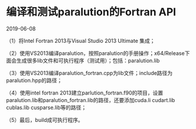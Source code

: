 # 编译和测试paralution的Fortran API

2019-06-08

（1）将Intel Fortran 2013与Visual Studio 2013 Ultimate 集成；

（2）使用VS2013编译paralution，按照paralution的手册操作；x64/Release下面会生成很多lib文件和可执行程序（测试用）；包括：paralution.lib

（3）使用VS2013编译paralution_fortran.cpp为lib文件；include路径为paralution.hpp的路径；

（4）使用intel fortran
2013建立parlution_fortran.f90的项目，设置paralution.lib和paralution_fortran.lib的路径，还要添加cuda.li
cudart.lib cublas.lib cusparse.lib等的路径；

（5）最后，build成可执行程序。
